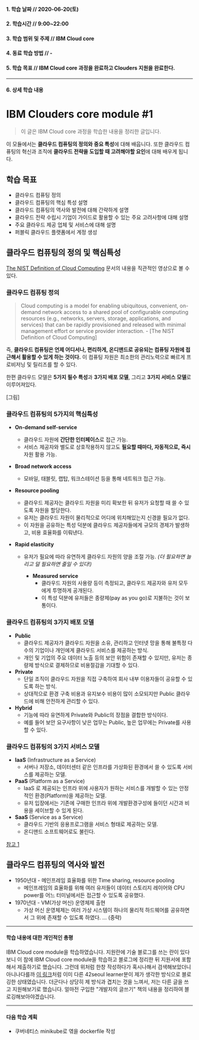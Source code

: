 #### 1. 학습 날짜 // 2020-06-20(토)

#### 2. 학습시간 // 9:00~22:00

#### 3. 학습 범위 및 주제 // IBM Cloud core

#### 4. 동료 학습 방법 // -

#### 5. 학습 목표 // IBM Cloud core 과정을 완료하고 Clouders 지원을 완료한다.

---

#### 6. 상세 학습 내용

# IBM Clouders core module #1

> 이 글은 IBM Cloud core 과정을 학습한 내용을 정리한 글입니다.

이 모듈에서는 **클라우드 컴퓨팅의 정의와 중요 특성**에 대해 배웁니다. 또한 클라우드 컴퓨팅의 혁신과 조직에 **클라우드 전략을 도입할 때 고려해야할 요인**에 대해 배우게 됩니다.

## **학습 목표**

- 클라우드 컴퓨팅 정의
- 클라우드 컴퓨팅의 핵심 특성 설명
- 클라우드 컴퓨팅의 역사와 발전에 대해 간략하게 설명
- 클라우드 전략 수립시 기업이 가이드로 활용할 수 있는 주요 고려사항에 대해 설명
- 주요 클라우드 제공 업체 및 서비스에 대해 설명
- 퍼블릭 클라우드 플랫폼에서 계정 생성

## **클라우드 컴퓨팅의 정의 및 핵심특성**

[The NIST Definition of Cloud Computing](https://nvlpubs.nist.gov/nistpubs/Legacy/SP/nistspecialpublication800-145.pdf) 문서의 내용을 직관적인 영상으로 볼 수 있다.

### **클라우드 컴퓨팅 정의**

> Cloud computing is a model for enabling ubiquitous, convenient, on-demand network access to a shared pool of configurable computing resources (e.g., networks, servers, storage, applications, and services) that can be rapidly provisioned and released with minimal management effort or service provider interaction. - [The NIST Definition of Cloud Computing]

즉, **클라우드 컴퓨팅은 언제 어디서나, 편리하게, 온디맨드로 공유되는 컴퓨팅 자원에 접근해서 활용할 수 있게 하는 것이다.** 이 컴퓨팅 자원은 최소한의 관리노력으로 빠르게 프로비저닝 및 릴리즈를 할 수 있다.

한편 클라우드 모델은 **5가지 필수 특성**과 **3가지 배포 모델**, 그리고 **3가지 서비스 모델**로 이루어져있다.

[그림]

### **클라우드 컴퓨팅의 5가지의 핵심특성**

- **On-demand self-service**
  - 클라우드 자원에 **간단한 인터페이스**로 접근 가능.
  - 서비스 제공자와 별도로 상호작용하지 않고도 **필요할 때마다, 자동적으로, 즉시** 자원 활용 가능.
- **Broad network access**
  - 모바일, 태블릿, 랩탑, 워크스테이션 등을 통해 네트워크 접근 가능.
- **Resource pooling**
  - 클라우드 제공자는 클라우드 자원을 미리 확보한 뒤 유저가 요청할 때 쓸 수 있도록 자원을 할당한다.
  - 유저는 클라우드 자원이 물리적으로 어디에 위치해있는지 신경쓸 필요가 없다.
  - 이 자원을 공유하는 특성 덕분에 클라우드 제공자들에게 규모의 경제가 발생하고, 비용 효율화를 이뤄낸다.
- **Rapid elasticity**

  - 유저가 필요에 따라 유연하게 클라우드 자원의 양을 조절 가능. _(더 필요하면 늘리고 덜 필요하면 줄일 수 있다!)_

    - **Measured service**
      - 클라우드 자원의 사용량 등이 측정되고, 클라우드 제공자와 유저 모두에게 투명하게 공개된다.
      - 이 특성 덕분에 유저들은 종량제(pay as you go)로 지불하는 것이 보통이다.

### **클라우드 컴퓨팅의 3가지 배포 모델**

- **Public**
  - 클라우드 제공자가 클라우드 자원을 소유, 관리하고 인터넷 망을 통해 불특정 다수의 기업이나 개인에게 클라우드 서비스를 제공하는 방식.
  - 개인 및 기업의 주요 데이터 노출 등의 보안 위험이 존재할 수 있지만, 유저는 종량제 방식으로 결제하므로 비용절감을 기대할 수 있다.
- **Private**
  - 단일 조직이 클라우드 자원을 직접 구축하여 회사 내부 이용자들이 공유할 수 있도록 하는 방식.
  - 상대적으로 환경 구축 비용과 유지보수 비용이 많이 소모되지만 Public 클라우드에 비해 안전하게 관리할 수 있다.
- **Hybrid**
  - 기능에 따라 유연하게 Private와 Public의 장점을 결합한 방식이다.
  - 예를 들어 보안 요구사항이 낮은 업무는 Public, 높은 업무에는 Private를 사용할 수 있다.

### **클라우드 컴퓨팅의 3가지 서비스 모델**

- **IaaS** (Infrastructure as a Service)
  - 서버나 저장소, 데이터센터 같은 인프라를 가상화된 환경에서 쓸 수 있도록 서비스를 제공하는 모델.
- **PaaS** (Platform as a Service)
  - IaaS 로 제공되는 인프라 위에 사용자가 원하는 서비스를 개발할 수 있는 안정적인 환경(Platform)을 제공하는 모델.
  - 유저 입장에서는 기존에 구매한 인프라 위에 개발환경구성에 들이던 시간과 비용을 세이브할 수 있게 된다.
- **SaaS** (Service as a Service)
  - 클라우드 기반의 응용프로그램을 서비스 형태로 제공하는 모델.
  - 온디맨드 소프트웨어로도 불린다.

[참고 1](http://library.gabia.com/contents/infrahosting/2257)

## **클라우드 컴퓨팅의 역사와 발전**

- 1950년대 - 메인프레임 효율화를 위한 Time sharing, resource pooling
  - 메인프레임의 효율화를 위해 여러 유저들이 데이터 스토리지 레이어와 CPU power를 어느 터미널에서든 접근할 수 있도록 공유했다.
- 1970년대 - VM(가상 머신) 운영체제 출현
  - 가상 머신 운영체제는 여러 가상 시스템이 하나의 물리적 하드웨어를 공유하면서 그 위에 존재할 수 있도록 하였다.
    ... (중략)

---

#### 학습 내용에 대한 개인적인 총평

IBM Cloud core module을 학습하였습니다. 지원란에 기술 블로그를 쓰는 란이 있다보니 이 참에 IBM Cloud core module을 학습하고 블로그에 정리한 뒤 지원서에 포함해서 제출하기로 했습니다.
그런데 위처럼 한창 작성하다가 혹시나해서 검색해보았더니 아니나다를까 [이 링크](https://velog.io/@hidaehyunlee/IBM-Cloud-%ED%81%B4%EB%9D%BC%EC%9A%B0%EB%93%9C-%EC%BB%B4%ED%93%A8%ED%8C%85-%EA%B0%9C%EC%9A%94)처럼 이미 다른 42seoul learner분이 제가 생각한 방식으로 블로깅한 상태였습니다. 더군다나 상당히 제 방식과 겹치는 것을 느껴서, 저는 다른 글을 쓰고 지원해보기로 했습니다.
얼마전 구입한 "개발자의 글쓰기" 책의 내용을 정리하여 블로깅해보아야겠습니다.

---

#### 다음 학습 계획

- 쿠버네티스 minikube로 엮을 dockerfile 작성
